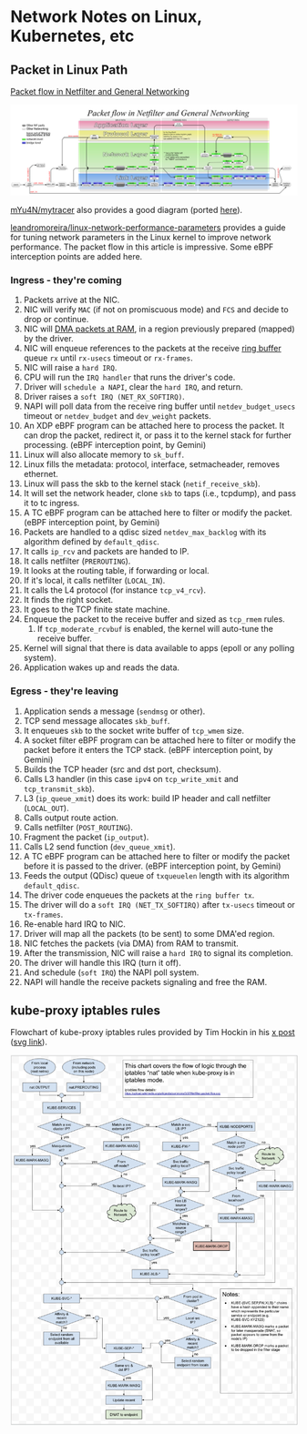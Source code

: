 # Network Notes on Linux, Kubernetes, etc

## Packet in Linux Path

[Packet flow in Netfilter and General Networking]

![](./img/Netfilter-packet-flow.png)

[mYu4N/mytracer] also provides a good diagram (ported [here](./img/Linux_Packet_Sending_and_Receiving_Kernel_Path.png)).

[leandromoreira/linux-network-performance-parameters] provides a guide for tuning network parameters in the Linux kernel to improve network performance. The packet flow in this article is impressive. Some eBPF interception points are added here.

### Ingress - they're coming
1. Packets arrive at the NIC.
2. NIC will verify `MAC` (if not on promiscuous mode) and `FCS` and decide to drop or continue.
3. NIC will [DMA packets at RAM](https://en.wikipedia.org/wiki/Direct_memory_access), in a region previously prepared (mapped) by the driver.
4. NIC will enqueue references to the packets at the receive [ring buffer](https://en.wikipedia.org/wiki/Circular_buffer) queue `rx` until `rx-usecs` timeout or `rx-frames`.
5. NIC will raise a `hard IRQ`.
6. CPU will run the `IRQ handler` that runs the driver's code.
7. Driver will `schedule a NAPI`, clear the `hard IRQ`, and return.
8. Driver raises a `soft IRQ (NET_RX_SOFTIRQ)`.
9. NAPI will poll data from the receive ring buffer until `netdev_budget_usecs` timeout or `netdev_budget` and `dev_weight` packets.
10. An XDP eBPF program can be attached here to process the packet. It can drop the packet, redirect it, or pass it to the kernel stack for further processing. (eBPF interception point, by Gemini)
11. Linux will also allocate memory to `sk_buff`.
12. Linux fills the metadata: protocol, interface, setmacheader, removes ethernet.
13. Linux will pass the skb to the kernel stack (`netif_receive_skb`).
14. It will set the network header, clone `skb` to taps (i.e., tcpdump), and pass it to tc ingress.
15. A TC eBPF program can be attached here to filter or modify the packet. (eBPF interception point, by Gemini)
16. Packets are handled to a qdisc sized `netdev_max_backlog` with its algorithm defined by `default_qdisc`.
17. It calls `ip_rcv` and packets are handed to IP.
18. It calls netfilter (`PREROUTING`).
19. It looks at the routing table, if forwarding or local.
20. If it's local, it calls netfilter (`LOCAL_IN`).
21. It calls the L4 protocol (for instance `tcp_v4_rcv`).
22. It finds the right socket.
23. It goes to the TCP finite state machine.
24. Enqueue the packet to the receive buffer and sized as `tcp_rmem` rules.
    1. If `tcp_moderate_rcvbuf` is enabled, the kernel will auto-tune the receive buffer.
25. Kernel will signal that there is data available to apps (epoll or any polling system).
26. Application wakes up and reads the data.

### Egress - they're leaving
1. Application sends a message (`sendmsg` or other).
2. TCP send message allocates `skb_buff`.
3. It enqueues `skb` to the socket write buffer of `tcp_wmem` size.
4. A socket filter eBPF program can be attached here to filter or modify the packet before it enters the TCP stack. (eBPF interception point, by Gemini)
5. Builds the TCP header (src and dst port, checksum).
6. Calls L3 handler (in this case `ipv4` on `tcp_write_xmit` and `tcp_transmit_skb`).
7. L3 (`ip_queue_xmit`) does its work: build IP header and call netfilter (`LOCAL_OUT`).
8. Calls output route action.
9. Calls netfilter (`POST_ROUTING`).
10. Fragment the packet (`ip_output`).
11. Calls L2 send function (`dev_queue_xmit`).
12. A TC eBPF program can be attached here to filter or modify the packet before it is passed to the driver. (eBPF interception point, by Gemini)
13. Feeds the output (QDisc) queue of `txqueuelen` length with its algorithm `default_qdisc`.
14. The driver code enqueues the packets at the `ring buffer tx`.
15. The driver will do a `soft IRQ (NET_TX_SOFTIRQ)` after `tx-usecs` timeout or `tx-frames`.
16. Re-enable hard IRQ to NIC.
17. Driver will map all the packets (to be sent) to some DMA'ed region.
18. NIC fetches the packets (via DMA) from RAM to transmit.
19. After the transmission, NIC will raise a `hard IRQ` to signal its completion.
20. The driver will handle this IRQ (turn it off).
21. And schedule (`soft IRQ`) the NAPI poll system.
22. NAPI will handle the receive packets signaling and free the RAM.

## kube-proxy iptables rules

Flowchart of kube-proxy iptables rules provided by Tim Hockin in his [x post](https://x.com/thockin/status/1191766983735296000) ([svg link](https://docs.google.com/drawings/d/1MtWL8qRTs6PlnJrW4dh8135_S9e2SaawT410bJuoBPk/edit)).

![](./img/kube-proxy-iptables-rules.png)

[Packet flow in Netfilter and General Networking]: https://upload.wikimedia.org/wikipedia/commons/3/37/Netfilter-packet-flow.svg
[mYu4N/mytracer]: https://github.com/mYu4N/mytracer
[leandromoreira/linux-network-performance-parameters]: https://github.com/leandromoreira/linux-network-performance-parameters
[A Deep Dive into Iptables and Netfilter Architecture]: https://www.digitalocean.com/community/tutorials/a-deep-dive-into-iptables-and-netfilter-architecture